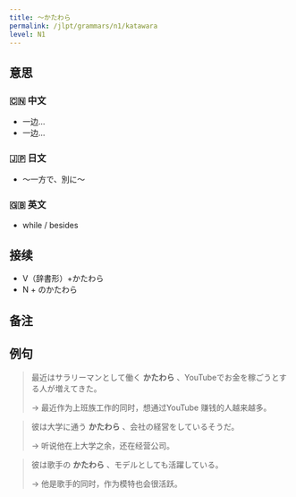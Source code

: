 ```yaml
---
title: 〜かたわら
permalink: /jlpt/grammars/n1/katawara
level: N1
---
```


## 意思

### 🇨🇳 中文

- 一边…
- 一边…

### 🇯🇵 日文

- 〜一方で、別に〜

### 🇬🇧 英文

- while / besides

## 接续

- V（辞書形）+かたわら
- N + のかたわら

## 备注


## 例句

> 最近はサラリーマンとして働く **かたわら** 、YouTubeでお金を稼ごうとする人が増えてきた。
>
> → 最近作为上班族工作的同时，想通过YouTube 赚钱的人越来越多。

> 彼は大学に通う **かたわら** 、会社の経営をしているそうだ。
>
> → 听说他在上大学之余，还在经营公司。

> 彼は歌手の **かたわら** 、モデルとしても活躍している。
>
> → 他是歌手的同时，作为模特也会很活跃。

